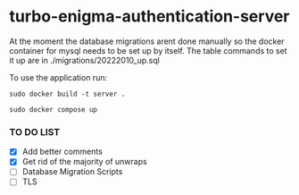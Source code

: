 # turbo-enigma-authentication-server

At the moment the database migrations arent done manually
so the docker container for mysql needs to be set up by itself.
The table commands to set it up are in ./migrations/20222010_up.sql

To use the application run:
```
sudo docker build -t server .

sudo docker compose up
```
### TO DO LIST

- [x] Add better comments
- [x] Get rid of the majority of unwraps
- [ ] Database Migration Scripts
- [ ] TLS
